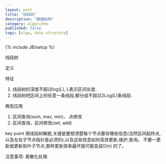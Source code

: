 ```yaml
---
layout: post
title: "线段树"
description: "数据结构"
category: algorithm
published: false
tags: [algo, data structure]
---
```

{% include JB/setup %}

线段树

定义

特征
1.  线段树的深度不超过log(L), L表示区间长度.
2.  线段树吧区间上的任意一条线段,都分成不超过2Log(L)条线段.

典型应用
1. 区间查询(sum, max, min)， 点修改
2. 区间查询，区间修改(set, add)

key point
用线段树解题,关键是要想清楚每个节点要存哪些信息(当然区间起终点,以及左右子节点指针是必须的),以及这些信息如何高效更新,维护,查询。
不要一更新就更新到叶子节点,那样更新效率最坏就可能变成O(n) 的了。

注意事项:
离散化处理.
